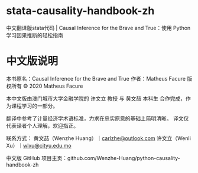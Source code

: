 # stata-causality-handbook-zh
中文翻译版stata代码 | Causal Inference for the Brave and True：使用 Python 学习因果推断的轻松指南
# 中文版说明
本书原名：Causal Inference for the Brave and True
作者：Matheus Facure
版权所有 © 2020 Matheus Facure

本中文版由澳门城市大学金融学院的
许文立 教授 与 黄文喆 本科生 合作完成，作为课程学习的一部分。

翻译中参考了计量经济学术语标准，力求在忠实原意的基础上简明清晰。
译文仅代表译者个人理解，欢迎指正。

联系方式：
黄文喆（Wenzhe Huang）｜carlzhe@outlook.com
许文立（Wenli Xu）｜wlxu@cityu.edu.mo

中文版 GitHub 项目主页：github.com/Wenzhe-Huang/python-causality-handbook-zh
